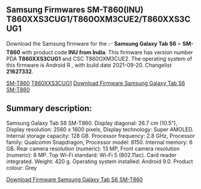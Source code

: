 <h2>Samsung Firmwares SM-T860(INU) T860XXS3CUG1/T860OXM3CUE2/T860XXS3CUG1</h2>
Download the Samsung firmware for the ✅ <strong>Samsung Galaxy Tab S6 </strong> ⭐ <strong>SM-T860</strong> with product code <strong>INU</strong> <strong> from India</strong>. This firmware has version number PDA <strong>T860XXS3CUG1</strong> and CSC T860OXM3CUE2. The operating system of this firmware is Android R , with build date 2021-09-20. Changelist <strong>21627332</strong>.


[SM-T860](https://samfirm.shop/samsung/model/SM-T860)
[T860XXS3CUG1](https://samfirm.shop/samsung/pda/T860XXS3CUG1)
[Download Firmware Samsung Galaxy Tab S6 SM-T860](https://samfirm.shop/samsung/firmware/458268)
<h2>Summary description:</h2>
<p>Samsung Galaxy Tab S6 SM-T860. Display diagonal: 26.7 cm (10.5"), Display resolution: 2560 x 1600 pixels, Display technology: Super AMOLED. Internal storage capacity: 128 GB. Processor frequency: 2.8 GHz, Processor family: Qualcomm Snapdragon, Processor model: 8150. Internal memory: 6 GB. Rear camera resolution (numeric): 13 MP, Front camera resolution (numeric): 8 MP. Top Wi-Fi standard: Wi-Fi 5 (802.11ac). Card reader integrated. Weight: 420 g. Operating system installed: Android 9.0. Product colour: Grey</p>


[Download Firmware Samsung Galaxy Tab S6 SM-T860](https://samfirm.shop/samsung/firmware/458268)
